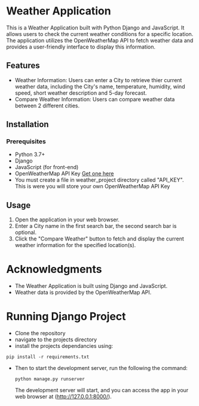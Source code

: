 # Weather Application
This is a Weather Application built with Python Django and JavaScript. It allows users to check the current weather conditions for a specific location. The application utilizes the OpenWeatherMap API to fetch weather data and provides a user-friendly interface to display this information.

## Features

- Weather Information: Users can enter a City to retrieve thier current weather data, including the City's name, temperature, humidity, wind speed, short weather description and 5-day forecast.
- Compare Weather Information: Users can compare weather data between 2 different cities.

## Installation

### Prerequisites
- Python 3.7+
- Django
- JavaScript (for front-end)
- OpenWeatherMap API Key [Get one here](https://openweathermap.org/)
- You must create a file in weather_project directory called "API_KEY". This is were you will store your own OpenWeatherMap API Key

## Usage

1. Open the application in your web browser.
2. Enter a City name in the first search bar, the second search bar is optional.
3. Click the "Compare Weather" button to fetch and display the current weather information for the specified location(s).

# Acknowledgments

- The Weather Application is built using Django and JavaScript.
- Weather data is provided by the OpenWeatherMap API.

# Running Django Project

 - Clone the repository
 - navigate to the projects directory
 - install the projects dependancies using:

 ```pip install -r requirements.txt```

- Then to start the development server, run the following the command:

  ```python manage.py runserver```

  The development server will start, and you can access the app in your web browser at (http://127.0.0.1:8000/).


